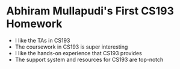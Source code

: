 # Abhiram Mullapudi's First CS193 Homework

- I like the TAs in CS193
- The coursework in CS193 is super interesting
- I like the hands-on experience that CS193 provides
- The support system and resources for CS193 are top-notch
